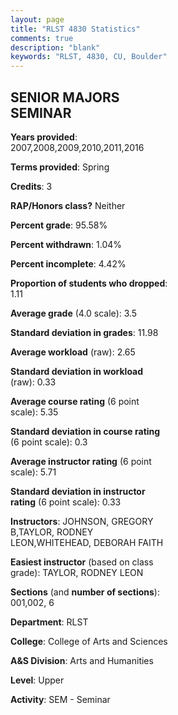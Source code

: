 ```yaml
---
layout: page
title: "RLST 4830 Statistics"
comments: true
description: "blank"
keywords: "RLST, 4830, CU, Boulder"
--- 
```

<head>
<script src="https://ajax.googleapis.com/ajax/libs/jquery/2.1.3/jquery.min.js"></script>
<script src="https://dl.dropboxusercontent.com/s/pc42nxpaw1ea4o9/highcharts.js?dl=0"></script>
<!-- <script src="../assets/js/highcharts.js"></script> -->
<style type="text/css">@font-face {
	font-family: "Bebas Neue";
	src: url(https://www.filehosting.org/file/details/544349/BebasNeue%20Regular.otf) format("opentype");
	}
	h1.Bebas { 
		font-family: "Bebas Neue", Verdana, Tahoma;
	}
</style>
</head>
<body>
	<div id="container" style="float: right; width: 45%; height: 88%; margin-left: 2.5%; margin-right: 2.5%;"></div>
	<script language="JavaScript">
		$(document).ready(function() {
		var chart = {type: 'column'};
		var title = {text: 'Grade Distribution'};
		var xAxis = {categories: ['A','B','C','D','F'],crosshair: true};
		var yAxis = {min: 0,title: {text: 'Percentage'}};
		var tooltip = {headerFormat: '<center><b><span style="font-size:20px">{point.key}</span></b></center>',
		               pointFormat: '<td style="padding:0"><b>{point.y:.1f}%</b></td>',
		               footerFormat: '</table>',shared: true,useHTML: true};
		var plotOptions = {column: {pointPadding: 0.0,borderWidth: 0}};  
		var credits = {enabled: false};var series= [{name: 'Percent',data: [57.65,37.65,3.53,0.0,1.18,]}];
		var json = {};
		json.chart = chart;
		json.title = title;
		json.tooltip = tooltip;
		json.xAxis = xAxis;
		json.yAxis = yAxis;  
		json.series = series;
		json.plotOptions = plotOptions;  
		json.credits = credits;
		$('#container').highcharts(json);
	});
	</script>
</body>
			   
## SENIOR MAJORS SEMINAR

**Years provided**: 2007,2008,2009,2010,2011,2016

**Terms provided**: Spring

**Credits**: 3

**RAP/Honors class?** Neither

**Percent grade**: 95.58%

**Percent withdrawn**: 1.04%

**Percent incomplete**: 4.42%

**Proportion of students who dropped**: 1.11

**Average grade** (4.0 scale): 3.5

**Standard deviation in grades**: 11.98

**Average workload** (raw): 2.65

**Standard deviation in workload** (raw): 0.33

**Average course rating** (6 point scale): 5.35

**Standard deviation in course rating** (6 point scale): 0.3

**Average instructor rating** (6 point scale): 5.71

**Standard deviation in instructor rating** (6 point scale): 0.33

**Instructors**: JOHNSON, GREGORY B,TAYLOR, RODNEY LEON,WHITEHEAD, DEBORAH FAITH

**Easiest instructor** (based on class grade): TAYLOR, RODNEY LEON

**Sections** (and **number of sections**): 001,002, 6

**Department**: RLST

**College**: College of Arts and Sciences

**A&S Division**: Arts and Humanities

**Level**: Upper

**Activity**: SEM - Seminar